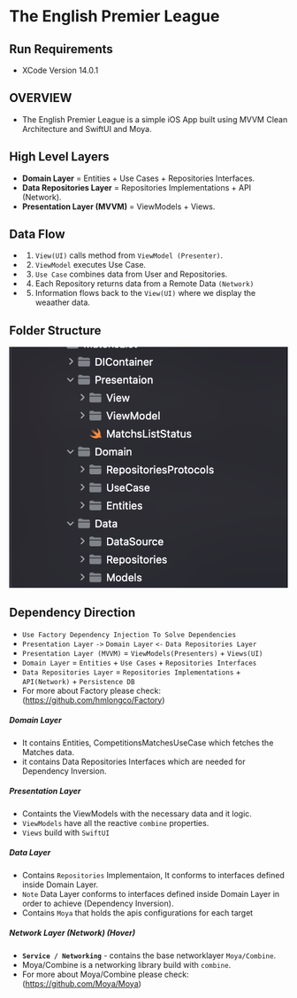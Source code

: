 # The English Premier League
 
 ## Run Requirements 
 * XCode Version 14.0.1
 

 ## OVERVIEW
  - The English Premier League is a simple iOS App built using MVVM Clean Architecture and SwiftUI and Moya.

## High Level Layers
* **Domain Layer** = Entities + Use Cases + Repositories Interfaces.
* **Data Repositories Layer** = Repositories Implementations + API (Network).
* **Presentation Layer (MVVM)** = ViewModels + Views.

## Data Flow
* 1. `View(UI)` calls method from `ViewModel (Presenter)`.
* 2. `ViewModel` executes Use Case.
* 3. `Use Case` combines data from User and Repositories.
* 4. Each Repository returns data from a Remote Data `(Network)`
* 5. Information flows back to the `View(UI)` where we display the weaather data.

## Folder Structure
![](https://github.com/aoliman/The-English-Premier-League/blob/main/MVVMCleanArchitecture.png?raw=true)


## Dependency Direction
* `Use Factory Dependency Injection To Solve Dependencies` 
* `Presentation Layer` `->` `Domain Layer` `<-` `Data Repositories Layer`
* `Presentation Layer (MVVM)` = `ViewModels(Presenters)` + `Views(UI)`
* `Domain Layer` = `Entities` + `Use Cases` + `Repositories Interfaces`
* `Data Repositories Layer` = `Repositories Implementations` + `API(Network)` + `Persistence DB`
* For more about Factory please check: (https://github.com/hmlongco/Factory)


##### Domain Layer
* It contains Entities, CompetitionsMatchesUseCase which fetches the Matches data.
* it contains Data Repositories Interfaces which are needed for Dependency Inversion.


##### Presentation Layer
* Containts the ViewModels with the necessary data and it logic.
* `ViewModels` have all the reactive `combine` properties.
* `Views` build with `SwiftUI`


##### Data Layer
* Contains `Repositories` Implementaion, It conforms to interfaces defined inside Domain Layer.
* `Note`  Data Layer conforms to interfaces defined inside Domain Layer in order to achieve (Dependency Inversion).
* Contains `Moya` that holds the apis configurations for each target

##### Network Layer (Network) (Hover)

* **`Service / Networking`** - contains the base networklayer `Moya/Combine`.
* Moya/Combine is a networking library build with `combine`.
* For more about Moya/Combine please check: (https://github.com/Moya/Moya)



